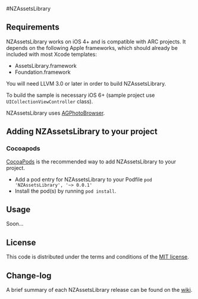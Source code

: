 #NZAssetsLibrary

## Requirements

NZAssetsLibrary works on iOS 4+ and is compatible with ARC projects. It depends on the following Apple frameworks, which should already be included with most Xcode templates:

* AssetsLibrary.framework
* Foundation.framework

You will need LLVM 3.0 or later in order to build NZAssetsLibrary.

To build the sample is necessary iOS 6+ (sample project use `UICollectionViewController` class).

NZAssetsLibrary uses [AGPhotoBrowser](https://github.com/andreagiavatto/AGPhotoBrowser).

## Adding NZAssetsLibrary to your project

### Cocoapods

[CocoaPods](http://cocoapods.org) is the recommended way to add NZAssetsLibrary to your project.

* Add a pod entry for NZAssetsLibrary to your Podfile `pod 'NZAssetsLibrary', '~> 0.0.1'`
* Install the pod(s) by running `pod install`.

## Usage

Soon...

## License

This code is distributed under the terms and conditions of the [MIT license](LICENSE).

## Change-log

A brief summary of each NZAssetsLibrary release can be found on the [wiki](https://github.com/NZN/NZAssetsLibrary/wiki/Change-log).